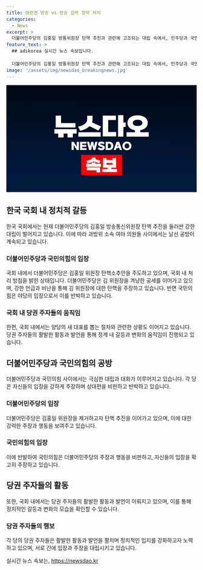 ```yaml
---
title: 애완견 방송 vs 방송 겁박 장악 저지
categories:
  - News
excerpt: >
  더불어민주당의 김홍일 방통위원장 탄핵 추진과 관련해 고조되는 대립 속에서, 민주당과 국민의힘 간의 강한 입장 차이와 비판이 두드러지고 있습니다. 또한 국민의힘 당권 주자들 간의 격돌과 민주당의 전당대회 준비과정 또한 진행 중입니다. 민주당은 국회를 통해 노란봉투법에 대한 논의를 이어가고 있으며, 국민의힘 당권 주자들은 각 지역을 방불케 기습 찾아가며 유권자들을 만나는 등 활발한 활동을 펼치고 있습니다.
feature_text: >
  ## adskorea 실시간 뉴스 속보입니다.

  더불어민주당의 김홍일 방통위원장 탄핵 추진과 관련해 고조되는 대립 속에서, 민주당과 국민의힘 간의 강한 입장 차이와 비판이 두드러지고 있습니다. 또한 국민의힘 당권 주자들 간의 격돌과 민주당의 전당대회 준비과정 또한 진행 중입니다. 민주당은 국회를 통해 노란봉투법에 대한 논의를 이어가고 있으며, 국민의힘 당권 주자들은 각 지역을 방불케 기습 찾아가며 유권자들을 만나는 등 활발한 활동을 펼치고 있습니다.
image: '/assets/img/newsdao_breakingnews.jpg'
---
```


<p><img src="/assets/img/newsdao_breakingnews.jpg" alt="adskorea 속보" /></p>

<h2 data-ke-size="size26">한국 국회 내 정치적 갈등</h2>

<p data-ke-size="size16">한국 국회에서는 현재 더불어민주당의 김홍일 방송통신위원장 탄핵 추진을 둘러싼 강한 대립이 벌어지고 있습니다. 이에 따라 과방위 소속 여야 의원들 사이에서는 날선 공방이 계속되고 있습니다.</p>

<h3>더불어민주당과 국민의힘의 입장</h3>

<p data-ke-size="size16">국회 내에서 더불어민주당은 김홍일 위원장 탄핵소추안을 주도하고 있으며, 국회 내 처리 방침을 밝힌 상태입니다. 더불어민주당은 김 위원장을 겨냥한 공세를 이어가고 있으며, 강한 언급과 비난을 통해 김 위원장에 대한 탄핵을 주장하고 있습니다. 반면 국민의힘은 야당의 입장으로서 이를 반박하고 있습니다.</p>

<h3>국회 내 당권 주자들의 움직임</h3>

<p data-ke-size="size16">한편, 국회 내에서는 양당의 새 대표를 뽑는 절차와 관련한 상황도 이어지고 있습니다. 당권 주자들의 활발한 활동과 발언을 통해 정계 내 갈등과 변화의 움직임이 진행되고 있습니다.</p>

<h2 data-ke-size="size26">더불어민주당과 국민의힘의 공방</h2>

<p data-ke-size="size16">더불어민주당과 국민의힘 사이에서는 극심한 대립과 대화가 이루어지고 있습니다. 각 당은 자신들의 입장을 강하게 주장하며 상대편을 비판하고 반박하고 있습니다.</p>

<h3>더불어민주당의 입장</h3>

<p data-ke-size="size16">더불어민주당은 김홍일 위원장을 제거하고자 탄핵 추진을 이어가고 있으며, 이에 대한 강력한 주장과 행동을 보여주고 있습니다.</p>

<h3>국민의힘의 입장</h3>

<p data-ke-size="size16">이에 반발하여 국민의힘은 더불어민주당의 주장과 행동을 비판하고, 자신들의 입장을 확고히 주장하고 있습니다.</p>

<h2 data-ke-size="size26">당권 주자들의 활동</h2>

<p data-ke-size="size16">또한, 국회 내에서는 당권 주자들의 활발한 활동과 발언이 이뤄지고 있으며, 이를 통해 정치적인 갈등과 변화의 모습을 확인할 수 있습니다.</p>

<h3>당권 주자들의 행보</h3>

<p data-ke-size="size16">각 당의 당권 주자들은 활발한 활동과 발언을 펼치며 정치적인 입지를 강화하고자 노력하고 있으며, 서로 간에 입장과 주장을 대립시키고 있습니다.</p>
실시간 뉴스 속보는, <a href="https://newsdao.kr" rel="dofollow">https://newsdao.kr</a>


